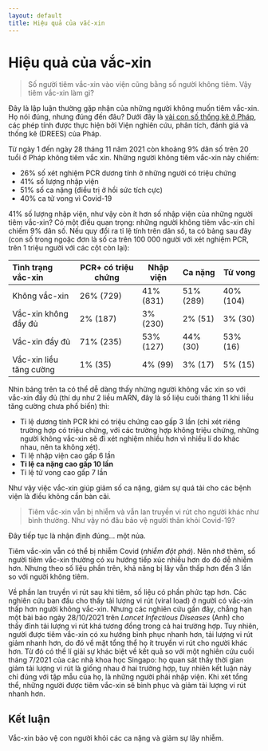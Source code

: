 ```yaml
---
layout: default
title: Hiệu quả của vắc-xin
---
```


# Hiệu quả của vắc-xin

> Số người tiêm vắc-xin vào viện cũng bằng số người không tiêm. Vậy tiêm vắc-xin làm gì?

Đây là lập luận thường gặp nhận của những người không muốn tiêm vắc-xin. Họ nói đúng, nhưng đúng đến đâu? Dưới đây là [vài con số thống kê ở Pháp](https://www.vidal.fr/actualites/28385-covid-19-et-vaccination-analyse-des-donnees-de-contamination-et-d-hospitalisation.html), các phép tính được thực hiện bởi Viện nghiên cứu, phân tích, đánh giá và thống kê (DREES) của Pháp.

Từ ngày 1 đến ngày 28 tháng 11 năm 2021 còn khoảng 9% dân số trên 20 tuổi ở Pháp không tiêm vắc xin. Những người không tiêm vắc-xin này chiếm:
* 26% số xét nghiệm PCR dương tính ở những người có triệu chứng
* 41% số lượng nhập viện
* 51% số ca nặng (điều trị ở hồi sức tích cực)
* 40% ca tử vong vì Covid-19

41% số lượng nhập viện, như vậy còn ít hơn số nhập viện của những người tiêm vắc-xin? Có một điều quan trọng: những người không tiêm vắc-xin chỉ chiếm 9% dân số. Nếu quy đổi ra tỉ lệ tính trên dân số, ta có bảng sau đây (con số trong ngoặc đơn là số ca trên 100 000 người với xét nghiệm PCR, trên 1 triệu người với các cột còn lại):

|Tình trạng vắc-xin     |PCR+ có triệu chứng|Nhập viện|Ca nặng  |Tử vong  |
|:-|-|-|-|-|
|Không vắc-xin          |26% (729)          |41% (831)|51% (289)|40% (104)|
|Vắc-xin không đầy đủ   |2% (187)           |3% (230) |2% (51)  |3% (30)  |
|Vắc-xin đầy đủ         |71% (235)          |53% (127)|44% (30) |53% (16) |
|Vắc-xin liều tăng cường|1% (35)            |4% (99)  |3% (17)  |5% (15)  |

Nhìn bảng trên ta có thể dễ dàng thấy những người không vắc xin so với vắc-xin đầy đủ (thí dụ như 2 liều mARN, đây là số liệu cuối tháng 11 khi liều tăng cường chưa phổ biến) thì:
* Tỉ lệ dương tính PCR khi có triệu chứng cao gấp 3 lần (chỉ xét riêng trường hợp có triệu chứng, với các trường hợp không triệu chứng, những người không vắc-xin sẽ đi xét nghiệm nhiều hơn vì nhiều lí do khác nhau, nên ta không xét).
* Tỉ lệ nhập viện cao gấp 6 lần
* **Tỉ lệ ca nặng cao gấp 10 lần**
* Tỉ lệ tử vong cao gấp 7 lần

Như vậy việc vắc-xin giúp giảm số ca nặng, giảm sự quá tải cho các bệnh viện là điều không cần bàn cãi.

> Tiêm vắc-xin vẫn bị nhiễm và vẫn lan truyền vi rút cho người khác như bình thường. Như vậy nó đâu bảo vệ người thân khỏi Covid-19?

Đây tiếp tục là nhận định đúng... một nủa.

Tiêm vắc-xin vẫn có thể bị nhiễm Covid (*nhiễm đột phá*). Nên nhớ thêm, số người tiêm vắc-xin thường có xu hướng tiếp xúc nhiều hơn do đó dễ nhiễm hơn. Nhưng theo số liệu phần trên, khả năng bị lây vẫn thấp hơn đến 3 lần so với người không tiêm.

Về phần lan truyền vi rút sau khi tiêm, số liệu có phần phức tạp hơn. Các nghiên cứu ban đầu cho thấy tải lượng vi rút (viral load) ở người có vắc-xin thấp hơn người không vắc-xin. Nhưng các nghiên cứu gần đây, chẳng hạn một bài báo ngày 28/10/2021 trên *Lancet Infectious Diseases* (Anh) cho thấy đỉnh tải lượng vi rút khá tương đồng trong cả hai trường hợp. Tuy nhiên, người được tiêm vắc-xin có xu hướng bình phục nhanh hơn, tải lượng vi rút giảm nhanh hơn, do đó về mặt tổng thể họ ít truyền vi rút cho người khác hơn. Từ đó có thể lí giải sự khác biệt về kết quả so với một nghiên cứu cuối tháng 7/2021 của các nhà khoa học Singapo: họ quan sát thấy thời gian giảm tải lượng vi rút là giống nhau ở hai trường hợp, tuy nhiên kết luận này chỉ đúng với tập mẫu của họ, là những người phải nhập viện. Khi xét tổng thể, những người được tiêm vắc-xin sẽ bình phục và giảm tải lượng vi rút nhanh hơn.

## Kết luận

Vắc-xin bảo vệ con người khỏi các ca nặng và giảm sự lây nhiễm.
